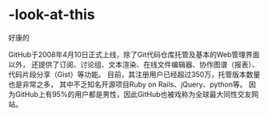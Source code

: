# -look-at-this
好康的





GitHub于2008年4月10日正式上线，除了Git代码仓库托管及基本的Web管理界面以外，
还提供了订阅、讨论组、文本渲染、在线文件编辑器、协作图谱（报表）、代码片段分享（Gist）等功能。
目前，其注册用户已经超过350万，托管版本数量也是非常之多，
其中不乏知名开源项目Ruby on Rails、jQuery、python等。
因为GitHub上有95%的用户都是男性，因此GitHub也被戏称为全球最大同性交友网站。
